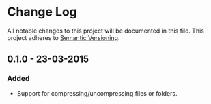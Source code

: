 # Change Log
All notable changes to this project will be documented in this file.
This project adheres to [Semantic Versioning](http://semver.org/).

## 0.1.0 - 23-03-2015

### Added
- Support for compressing/uncompressing files or folders.